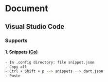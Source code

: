 # Document

## Visual Studio Code

### Supports

#### 1. Snippets [(Go)](.config/snippet.json)
```sh
- In .config directory: file snippet.json
- Copy all
- Ctrl + Shift + p --> snippets --> dart.json
- Paste
```